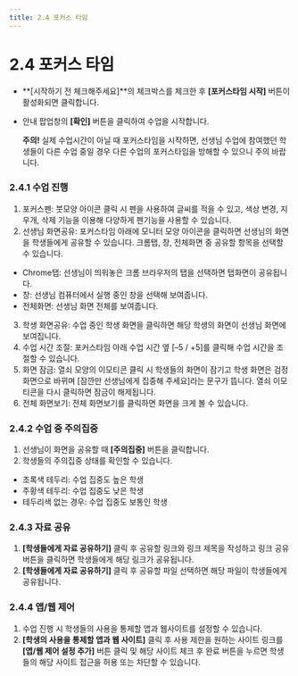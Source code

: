 ```yaml
---
title: 2.4 포커스 타임
---
```

# 2.4 포커스 타임

* **\[시작하기 전 체크해주세요]**의 체크박스를 체크한 후 **\[포커스타임 시작]** 버튼이 활성화되면 클릭합니다. 
* 안내 팝업창의 **\[확인]** 버튼을 클릭하여 수업을 시작합니다.

  **주의!**
  실제 수업시간이 아닐 때 포커스타임을 시작하면, 선생님 수업에 참여했던 학생들이 다른 수업 중일 경우 다른 수업의 포커스타임을 방해할 수 있으니 주의 바랍니다.

### 2.4.1 수업 진행

1. 포커스펜: 붓모양 아이콘 클릭 시 펜을 사용하여 글씨를 적을 수 있고, 색상 변경, 지우개, 삭제 기능을 이용해 다양하게 펜기능을 사용할 수 있습니다. 
2. 선생님 화면공유: 포커스타임 아래에 모니터 모양 아이콘을 클릭하면 선생님의 화면을 학생들에게 공유할 수 있습니다. 크롬탭, 창, 전체화면 중 공유할 항목을 선택할 수 있습니다. 

* Chrome탭: 선생님이 띄워놓은 크롬 브라우저의 탭을 선택하면 탭화면이 공유됩니다. 
* 창: 선생님 컴퓨터에서 실행 중인 창을 선택해 보여줍니다. 
* 전체화면: 선생님 화면 전체를 보여줍니다. 

3. 학생 화면공유: 수업 중인 학생 화면을 클릭하면 해당 학생의 화면이 선생님 화면에 보여집니다. 
4. 수업 시간 조절: 포커스타임 아래 수업 시간 옆 \[–5 / +5]를 클릭해 수업 시간을 조절할 수 있습니다.
5. 화면 잠금: 열쇠 모양의 이모티콘 클릭 시 학생들의 화면이 잠기고 학생 화면은 검정 화면으로 바뀌며 \[잠깐만 선생님에게 집중해 주세요]라는 문구가 뜹니다. 열쇠 이모티콘을 다시 클릭하면 잠금이 해제됩니다. 
6. 전체 화면보기: 전체 화면보기를 클릭하면 화면을 크게 볼 수 있습니다.

### 2.4.2 수업 중 주의집중

1. 선생님이 화면을 공유할 때 **\[주의집중]** 버튼을 클릭합니다.
2. 학생들의 주의집중 상태를 확인할 수 있습니다.

* 초록색 테두리: 수업 집중도 높은 학생
* 주황색 테두리: 수업 집중도 낮은 학생
* 테두리색 없는 경우: 수업 집중도 보통인 학생

### 2.4.3 자료 공유

1. **\[학생들에게 자료 공유하기]** 클릭 후 공유할 링크와 링크 제목을 작성하고 링크 공유 버튼을 클릭하면 학생들에게 해당 링크가 공유됩니다.
2. **\[학생들에게 자료 공유하기]** 클릭 후 공유할 파일 선택하면 해당 파일이 학생들에게 공유됩니다.

### 2.4.4 앱/웹 제어

1. 수업 진행 시 학생들의 사용을 통제할 앱과 웹사이트를 설정할 수 있습니다.
2. **\[학생의 사용을 통제할 앱과 웹 사이트]** 클릭 후 사용 제한을 원하는 사이트 링크를 **\[앱/웹 제어 설정 추가]** 버튼 클릭 및 해당 사이트 체크 후 완료 버튼을 누르면 학생들의 해당 사이트 접근을 허용 또는 차단할 수 있습니다.
